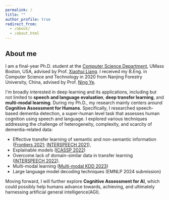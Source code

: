 ```yaml
---
permalink: /
title: ""
author_profile: true
redirect_from: 
  - /about/
  - /about.html
---
```


## About me

I am a final-year Ph.D. student at the [Computer Science Department](https://www.cs.umb.edu/), UMass Boston, USA, advised
by Prof. [Xiaohui Liang](http://www.faculty.umb.edu/xiaohui.liang/). I received my B.Eng. in Computer Science and
Technology in 2020 from Nanjing Forestry University, China, advised by
Prof. [Ning Ye](https://it.njfu.edu.cn/szdw/20181224/i14051.html).

I'm broadly interested in deep learning and its applications, including but not limited to
**speech and language evaluation**, **deep transfer learning**, and **multi-modal learning**.
During my Ph.D., my research mainly centers around **Cognitive Assessment for Humans**. 
Specifically, I researched speech-based dementia detection, a super-human level task that
assesses human cognition using speech and language.
I explored various techniques addressing the challenge of heterogeneity, complexity, and scarcity of dementia-related data:
- Effective transfer learning of semantic and non-semantic information ([Frontiers 2021](https://doi.org/10.3389/fcomp.2021.624683); [INTERSPEECH 2021](https://doi.org/10.21437/interspeech.2021-332)), 
- Explainable models ([ICASSP 2022](https://doi.org/10.1109/icassp43922.2022.9747006))
- Overcome lack of domain-similar data in transfer learning ([INTERSPEECH 2022](https://billzyx.github.io//files/10862_Paper.pdf)). 
- Multi-modal learning ([Multi-modal KDD 2023](https://arxiv.org/abs/2308.07933))
- Large language model decoding techniques (EMNLP 2024 submission)


Moving forward, I will further explore **Cognitive Assessment for AI**,
which could possibly help humans advance towards, achieving, and ultimately harnessing artificial general intelligence(AGI).